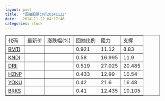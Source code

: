 ```yaml
---
layout: post
title:  "回抽股票分析20141122"
date:   2014-11-22 04:17:46
categories: stock
---
```

<script type="text/javascript">
var stockList = []
stockList.push('gb_rmti');
stockList.push('gb_kndi');
stockList.push('gb_drii');
stockList.push('gb_hznp');
stockList.push('gb_yoku');
stockList.push('gb_brks');
</script>
<table border="1">
 <tr>
 <td>代码</td>
 <td>最新价</td>
 <td>涨跌幅(%)</td>
 <td>回抽比例</td>
 <td>阻力</td>
 <td>支撑</td>
</tr>
  <tr id="rmti">
  <td><a href="http://stock.finance.sina.com.cn/usstock/quotes/RMTI.html" target="_blank">RMTI</a></td><td></td><td></td><td>0.921</td><td>11.12</td><td>8.83</td></tr>
  <tr id="kndi">
  <td><a href="http://stock.finance.sina.com.cn/usstock/quotes/KNDI.html" target="_blank">KNDI</a></td><td></td><td></td><td>0.58</td><td>16.995</td><td>11.9</td></tr>
  <tr id="drii">
  <td><a href="http://stock.finance.sina.com.cn/usstock/quotes/DRII.html" target="_blank">DRII</a></td><td></td><td></td><td>0.519</td><td>27.025</td><td>20.485</td></tr>
  <tr id="hznp">
  <td><a href="http://stock.finance.sina.com.cn/usstock/quotes/HZNP.html" target="_blank">HZNP</a></td><td></td><td></td><td>0.433</td><td>12.99</td><td>10.54</td></tr>
  <tr id="yoku">
  <td><a href="http://stock.finance.sina.com.cn/usstock/quotes/YOKU.html" target="_blank">YOKU</a></td><td></td><td></td><td>0.42</td><td>21.6</td><td>16.48</td></tr>
  <tr id="brks">
  <td><a href="http://stock.finance.sina.com.cn/usstock/quotes/BRKS.html" target="_blank">BRKS</a></td><td></td><td></td><td>0.41</td><td>12.435</td><td>10.105</td></tr>
</table>
